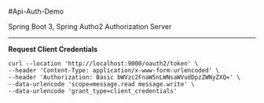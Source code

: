 #Api-Auth-Demo

Spring Boot 3, Spring Autho2 Authorization Server

------
**Request Client Credentials**
```
curl --location 'http://localhost:9000/oauth2/token' \
--header 'Content-Type: application/x-www-form-urlencoded' \
--header 'Authorization: Basic bWVzc2FnaW5nLWNsaWVudDpzZWNyZXQ=' \
--data-urlencode 'scope=message.read message.write' \
--data-urlencode 'grant_type=client_credentials'
```

